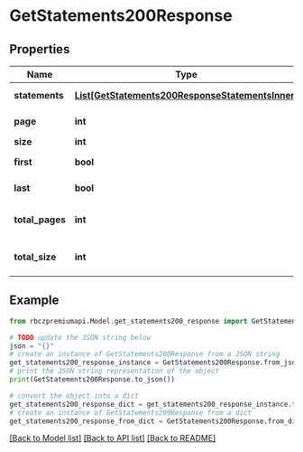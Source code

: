 # GetStatements200Response


## Properties

Name | Type | Description | Notes
------------ | ------------- | ------------- | -------------
**statements** | [**List[GetStatements200ResponseStatementsInner]**](GetStatements200ResponseStatementsInner.md) | An array of statements. | 
**page** | **int** | Page number. | 
**size** | **int** | Page size. | 
**first** | **bool** | Is this the first page? | 
**last** | **bool** | Is this the last page? | 
**total_pages** | **int** | Total number of pages. | 
**total_size** | **int** | Total number of items. | 

## Example

```python
from rbczpremiumapi.Model.get_statements200_response import GetStatements200Response

# TODO update the JSON string below
json = "{}"
# create an instance of GetStatements200Response from a JSON string
get_statements200_response_instance = GetStatements200Response.from_json(json)
# print the JSON string representation of the object
print(GetStatements200Response.to_json())

# convert the object into a dict
get_statements200_response_dict = get_statements200_response_instance.to_dict()
# create an instance of GetStatements200Response from a dict
get_statements200_response_from_dict = GetStatements200Response.from_dict(get_statements200_response_dict)
```
[[Back to Model list]](../README.md#documentation-for-models) [[Back to API list]](../README.md#documentation-for-api-endpoints) [[Back to README]](../README.md)



